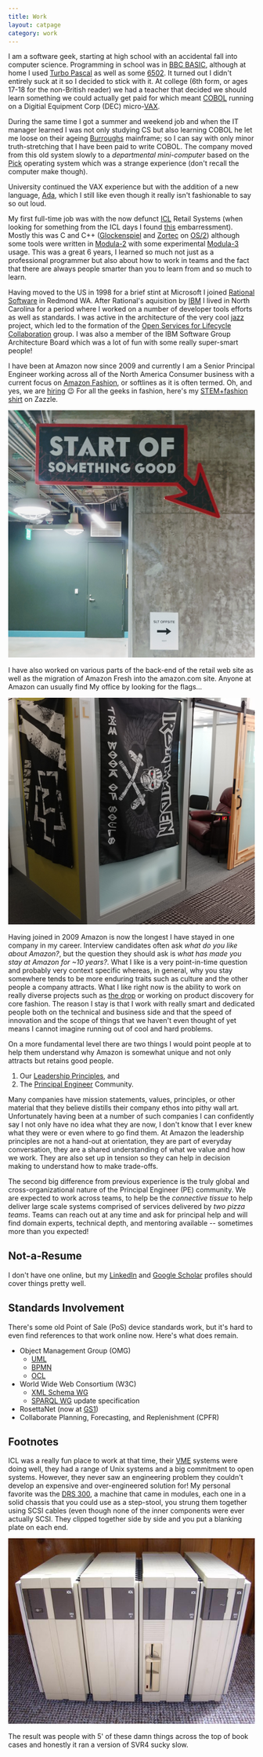 ```yaml
---
title: Work
layout: catpage
category: work
---
```


I am a software geek, starting at high school with an accidental fall into computer science. 
Programming in school was in [BBC BASIC](https://en.wikipedia.org/wiki/BBC_BASIC), although
at home I used [Turbo Pascal](https://en.wikipedia.org/wiki/Turbo_Pascal) as well as some
[6502](https://en.wikipedia.org/wiki/MOS_Technology_6502). It turned out I didn't entirely
suck at it so I decided to stick with it. At college (6th form, or ages 17-18 for the 
non-British reader) we had a teacher that decided we should learn something we could 
actually get paid for which meant [COBOL](https://en.wikipedia.org/wiki/COBOL) running
on a Digitial Equipment Corp (DEC) micro-[VAX](https://en.wikipedia.org/wiki/VAX).

During the same time I got a summer and weekend job and when the IT manager learned I
was not only studying CS but also learning COBOL he let me loose on their ageing
[Burroughs](https://en.wikipedia.org/wiki/Burroughs_Corporation) mainframe; so I
can say with only minor truth-stretching that I have been paid to write COBOL. The
company moved from this old system slowly to a _departmental mini-computer_ based
on the [Pick](https://en.wikipedia.org/wiki/Pick_operating_system) operating system
which was a strange experience (don't recall the computer make though). 

University continued the VAX experience but with the addition of a new language, 
[Ada](https://en.wikipedia.org/wiki/Ada_(programming_language)), which I still like
even though it really isn't fashionable to say so out loud.

My first full-time job was with the now defunct
[ICL](https://en.wikipedia.org/wiki/International_Computers_Limited) Retail Systems
(when looking for something from the ICL days I found [this](_posts/2019-06-13-ICL-EMail-Signature.md) embarressment).
Mostly this was C and C++ ([Glockenspiel](http://www.edm2.com/index.php/Glockenspiel_C%2B%2B)
and [Zortec](http://www.edm2.com/index.php/Zortech_C%2B%2B) on 
[OS/2](https://en.wikipedia.org/wiki/OS/2)) although some tools were written in
[Modula-2](http://www.edm2.com/index.php/TopSpeed_Modula-2) with some 
experimental [Modula-3](http://modula3.org/) usage. This was a great 6 years, I learned 
so much not just as a professional programmer but also about how to work in teams
and the fact that there are always people smarter than you to learn from and 
so much to learn.

Having moved to the US in 1998 for a brief stint at Microsoft I joined 
[Rational Software](https://en.wikipedia.org/wiki/Rational_Software) in Redmond WA.
After Rational's aquisition by [IBM](www.ibm.com) I lived in North Carolina for a period
where I worked on a number of developer tools efforts as well as standards. I was
active in the architecture of the very cool [jazz](https://jazz.net/) project, which led to
the formation of the [Open Services for Lifecycle Collaboration](https://open-services.net/)
group. I was also a member of the IBM Software Group Architecture Board which was
a lot of fun with some really super-smart people!

I have been at Amazon now since 2009 and currently I am a Senior Principal 
Engineer working across all of the North America Consumer business with a current focus on 
[Amazon Fashion](https://www.amazon.com/amazon-fashion/b?node=7141123011), or softlines 
as it is often termed. Oh, and yes, we are [hiring](https://amazon.jobs/en/teams/fashion) 😉
For all the geeks in fashion, here's my [STEM+fashion shirt](https://www.zazzle.com/z/lglvo)
on Zazzle.

![Amazon Fashion Offsite](assets/img/work/amazon-sl-offsite.jpg)

I have also worked on various parts of the back-end of the retail web site as well as the
migration of Amazon Fresh into the amazon.com site. Anyone at Amazon can usually find
My office by looking for the flags...

![Office Flags](/assets/img/music/work-office-flags.jpg)

Having joined in 2009 Amazon is now the longest I have stayed in one company in my career.
Interview candidates often ask _what do you like about Amazon?_, but the question they should 
ask is _what has made you stay at Amazon for ~10 years?_. What I like is a very point-in-time
question and probably very context specific whereas, in general, why you stay somewhere 
tends to be more enduring traits such as culture and the other people a company attracts.
What I like right now is the ability to work on really diverse projects such as 
[the drop](https://www.instagram.com/amazonthedrop/) or working on product discovery for 
core fashion. The reason I stay is that I work with really smart and dedicated people 
both on the technical and business side and that the speed of innovation and the scope of
things that we haven't even thought of yet means I cannot imagine running out of cool
and hard problems.

On a more fundamental level there are two things I would point people at to help them
understand why Amazon is somewhat unique and not only attracts but retains good 
people.

1. Our [Leadership Principles](https://www.amazon.jobs/en/principles), and
2. The [Principal Engineer](https://www.amazon.jobs/en/landing_pages/principal-engineer-hiring) 
   Community.

Many companies have mission statements, values, principles, or other material that
they believe distills their company ethos into pithy wall art. Unfortunately having
been at a number of such companies I can confidently say I not only have no idea
what they are now, I don't know that I ever knew what they were or even where to go
find them. At Amazon the leadership principles are not a hand-out at orientation, they
are part of everyday conversation, they are a shared understanding of what we value 
and how we work. They are also set up in tension so they can help in decision making
to understand how to make trade-offs.

The second big difference from previous experience is the truly global and 
cross-organizational nature of the Principal Engineer (PE) community. We are 
expected to work across teams, to help be the _connective tissue_ to help deliver
large scale systems comprised of services delivered by _two pizza teams_. Teams
can reach out at any time and ask for principal help and will find domain
experts, technical depth, and mentoring available -- sometimes more than you expected!

## Not-a-Resume

I don't have one online, but my [LinkedIn](https://www.linkedin.com/in/simonkjohnston/)
and [Google Scholar](https://scholar.google.com/citations?user=oXcWSwYAAAAJ&hl=en)
profiles should cover things pretty well.

## Standards Involvement

There's some old Point of Sale (PoS) device standards work, but it's hard to even 
find references to that work online now. Here's what does remain.

* Object Management Group (OMG)
  * [UML](http://uml.org/)
  * [BPMN](http://www.bpmn.org/)
  * [OCL](https://www.omg.org/spec/OCL/About-OCL/) 
* World Wide Web Consortium (W3C)
  * [XML Schema WG](https://www.w3.org/XML/Schema) 
  * [SPARQL WG](https://www.w3.org/2009/sparql/wiki/Main_Page) update specification
* RosettaNet (now at [GS1](https://resources.gs1us.org/rosettanet))
* Collaborate Planning, Forecasting, and Replenishment (CPFR)

## Footnotes

ICL was a really fun place to work at that time, their [VME](https://en.wikipedia.org/wiki/ICL_VME)
systems were doing well, they had a range of Unix systems and a big commitment to open
systems. However, they never saw an engineering problem they couldn't develop an 
expensive and over-engineered solution for! My personal favorite was the 
[DRS 300](https://en.wikipedia.org/wiki/ICL_DRS#DRS_300), a machine that came in modules, 
each one in a solid chassis that you could use as a step-stool, you strung them together
using SCSI cables (even though none of the inner components were ever actually SCSI. They
clipped together side by side and you put a blanking plate on each end.

![DRS 300](assets/img/work/icl-drs-300-1.jpg)

The result was people with 5' of these damn things across the top of book cases and
honestly it ran a version of SVR4 sucky slow.
